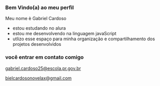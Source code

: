 ### Bem Vindo(a) ao meu perfil 

Meu nome è Gabriel Cardoso

- estou estudando no alura
- estou me desenvolvendo na linguagem javaScript
- utlizo esse espaço para minha organização e compartilhamento dos projetos desenvolvidos
### você entrar em contato comigo 

gabriel.cardoso25@escola.pr.gov.br

bielcardosonovelax@gmail.com
